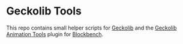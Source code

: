 # Geckolib Tools
This repo contains small helper scripts for [Geckolib](https://github.com/bernie-g/geckolib) and the [Geckolib Animation Tools](https://github.com/fadookie/blockbench-plugins/blob/master/plugins/animation_utils.js) plugin for [Blockbench](https://blockbench.net/).